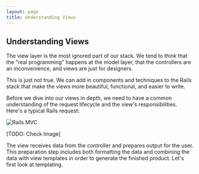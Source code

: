 ```yaml
---
layout: page
title: Understanding Views
---
```


## Understanding Views

The view layer is the most ignored part of our stack. We tend to think that the "real programming" happens at the model layer, that the controllers are an inconvenience, and views are just for designers.

This is just not true. We can add in components and techniques to the Rails stack that make the views more beautiful, functional, and easier to write. 

Before we dive into our views in depth, we need to have a common understanding of the request lifecycle and the view's responsibilities. Here's a typical Rails request:

![Rails MVC](raw/master/images/rails_mvc.png)

[TODO: Check Image]

The view receives data from the controller and prepares output for the user. This preparation step includes both formatting the data and combining the data with view templates in order to generate the finished product. Let's first look at templating.
